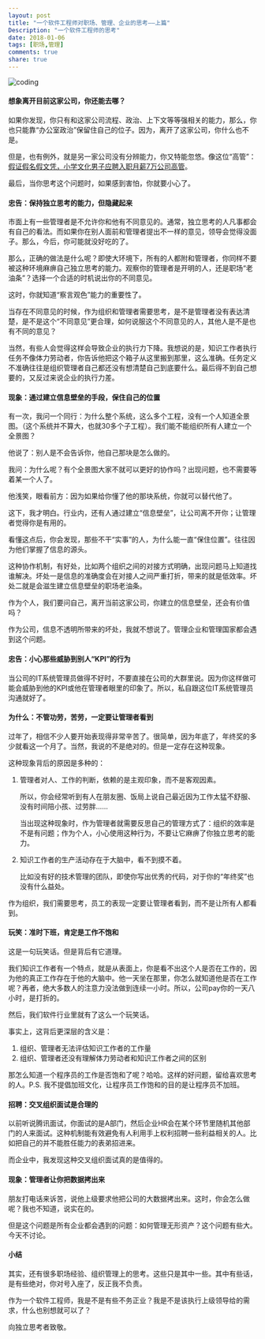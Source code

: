 ```yaml
---
layout: post
title: "一个软件工程师对职场、管理、企业的思考——上篇"
Description: "一个软件工程师的思考"
date: 2018-01-06
tags: [职场,管理]
comments: true
share: true
---
```


![coding](/assets/images/292372-ae08cceed4d9122c.png)

#### 想象离开目前这家公司，你还能去哪？
如果你发现，你只有和这家公司流程、政治、上下文等等强相关的能力，那么，你也只能靠“办公室政治”保留住自己的位子。因为，离开了这家公司，你什么也不是。

但是，也有例外，就是另一家公司没有分辨能力，你又特能忽悠。像这位“高管”：[假证假名假文凭，小学文化男子应聘入职月薪7万公司高管](http://www.thepaper.cn/newsDetail_forward_1852714)。

最后，当你思考这个问题时，如果感到害怕，你就要小心了。

#### 忠告：保持独立思考的能力，但隐藏起来
市面上有一些管理者是不允许你和他有不同意见的。通常，独立思考的人凡事都会有自己的看法。而如果你在别人面前和管理者提出不一样的意见，领导会觉得没面子。那么，今后，你可能就没好吃的了。

那么，正确的做法是什么呢？即使大环境下，所有的人都附和管理者，你同样不要被这种环境麻痹自己独立思考的能力。观察你的管理者是开明的人，还是职场“老油条”？选择一个合适的时机说出你的不同意见。

这时，你就知道“察言观色”能力的重要性了。

当存在不同意见的时候，作为组织和管理者需要思考，是不是管理者没有表达清楚，是不是这个“不同意见”更合理，如何说服这个不同意见的人，其他人是不是也有不同的意见？

当然，有些人会觉得这样会导致企业的执行力下降。我想说的是，知识工作者执行任务不像体力劳动者，你告诉他把这个箱子从这里搬到那里，这么准确。任务定义不准确往往是组织管理者自己都还没有想清楚自己到底要什么。最后得不到自己想要的，又反过来说企业的执行力差。


#### 现象：通过建立信息壁垒的手段，保住自己的位置

有一次，我问一个同行：为什么整个系统，这么多个工程，没有一个人知道全景图。（这个系统并不算大，也就30多个子工程）。我们能不能组织所有人建立一个全景图？

他说了：别人是不会告诉你，他自己那块是怎么做的。

我问：为什么呢？有个全景图大家不就可以更好的协作吗？出现问题，也不需要等着某一个人了。

他浅笑，眼看前方：因为如果给你懂了他的那块系统，你就可以替代他了。

这下，我才明白。行业内，还有人通过建立“信息壁垒”，让公司离不开你；让管理者觉得你是有用的。

看懂这点后，你会发现，那些不干“实事”的人，为什么能一直“保住位置”。往往因为他们掌握了信息的源头。

这种协作机制，有好处，比如两个组织之间的对接方式明确，出现问题马上知道找谁解决。坏处一是信息的准确度会在对接人之间严重打折，带来的就是低效率。坏处二就是会滋生建立信息壁垒的职场老油条。

作为个人，我们要问自己，离开当前这家公司，你建立的信息壁垒，还会有价值吗？

作为公司，信息不透明所带来的坏处，我就不想说了。管理企业和管理国家都会遇到这个问题。

#### 忠告：小心那些威胁到别人“KPI”的行为

当公司的IT系统管理员做得不好时，不要直接在公司的大群里说。因为你这样做可能会威胁到他的KPI或他在管理者眼里的印象了。所以，私自跟这位IT系统管理员沟通就好了。



#### 为什么：不管功劳，苦劳，一定要让管理者看到

过年了，相信不少人要开始表现得非常辛苦了。很简单，因为年底了，年终奖的多少就看这一个月了。当然，我说的不是绝对的。但是一定存在这种现象。

这种现象背后的原因是多种的：

1. 管理者对人、工作的判断，依赖的是主观印象，而不是客观因素。

   所以，你会经常听到有人在朋友圈、饭局上说自己最近因为工作太猛不舒服、没有时间陪小孩、过劳胖……

   当出现这种现象时，作为管理者就需要反思自己的管理方式了：组织的效率是不是有问题；作为个人，小心使用这种行为，不要让它麻痹了你独立思考的能力。

2. 知识工作者的生产活动存在于大脑中，看不到摸不着。

   比如没有好的技术管理的团队，即使你写出优秀的代码，对于你的“年终奖”也没有什么益处。

作为组织，我们需要思考，员工的表现一定要让管理者看到，而不是让所有人都看到。

#### 玩笑：准时下班，肯定是工作不饱和

这是一句玩笑话。但是背后有它道理。

我们知识工作者有一个特点，就是从表面上，你是看不出这个人是否在工作的，因为他的真正工作存在于他的大脑中。他一天坐在那里，你怎么就知道他是否在工作呢？再者，绝大多数人的注意力没法做到连续一小时。所以，公司pay你的一天八小时，是打折的。

然后，我们软件行业里就有了这么一个玩笑话。

事实上，这背后更深层的含义是：

1. 组织、管理者无法评估知识工作者的工作量
2. 组织、管理者还没有理解体力劳动者和知识工作者之间的区别

那怎么知道一个程序员的工作是否饱和了呢？哈哈。这样的好问题，留给喜欢思考的人。P.S. 我不提倡加班文化，让程序员工作饱和的目的是让程序员不加班。

#### 招聘：交叉组织面试是合理的

以前听说腾讯面试，你面试的是A部门，然后企业HR会在某个环节里随机其他部门的人来面试。这种机制能有效避免有人利用手上权利招聘一些利益相关的人。比如把自己的并不能胜任能力的表弟招进来。

而企业中，我发现这种交叉组织面试真的是值得的。



#### 现象：管理者让你把数据拷出来

朋友打电话来诉苦，说他上级要求他把公司的大数据拷出来。这时，你会怎么做呢？我也不知道，说实在的。

但是这个问题是所有企业都会遇到的问题：如何管理无形资产？这个问题有些大。今天不讨论。

#### 小结

其实，还有很多职场经验、组织管理上的思考。这些只是其中一些。其中有些话，是有些绝对，你对号入座了，反正我不负责。

作为一个软件工程师，我是不是有些不务正业？我是不是该执行上级领导给的需求，什么也别想就可以了？

向独立思考者致敬。
